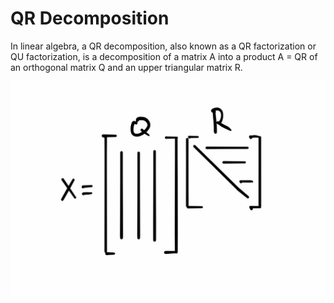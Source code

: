 # QR Decomposition

In linear algebra, a QR decomposition, also known as a QR factorization or QU factorization, is a decomposition of a matrix A into a product A = QR of an orthogonal matrix Q and an upper triangular matrix R.


<p align="center">
  <img src="QR.jpeg" alt="QRdecomposition" />
</p>